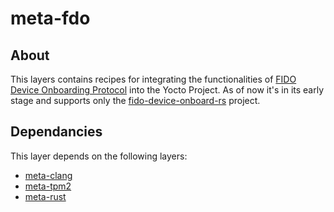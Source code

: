 # meta-fdo

## About

This layers contains recipes for integrating the functionalities of [FIDO Device
Onboarding Protocol](https://fidoalliance.org/device-onboarding-overview/) into
the Yocto Project. As of now it's in its early stage and supports only the
[fido-device-onboard-rs](https://github.com/fdo-rs/fido-device-onboard-rs/tree/main)
project.

## Dependancies

This layer depends on the following layers:
* [meta-clang](https://github.com/kraj/meta-clang)
* [meta-tpm2](https://github.com/Wind-River/meta-secure-core)
* [meta-rust](https://github.com/meta-rust/meta-rust)
